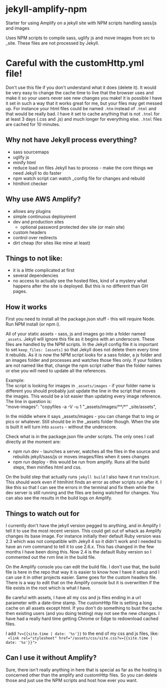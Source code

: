 # jekyll-amplify-npm
Starter for using Amplify on a jekyll site with NPM scripts handling sass/js and images

Uses NPM scripts to compile sass, uglify js and move images from src to _site. These files are not processed by Jekyll.

# Careful with the customHttp.yml file! 

Don't use this file if you don't understand what it does (delete it). It would be very easy to change the cache time to live that the browser uses and make it so your users never see new changes you make! it is possible I have it set in such a way that it works great for me, but your files may get messed up. For instance your html files could be named `.htm` instead of `.html` and that would be really bad. I have it set to cache anything that is not `.html` for at least 3 days (.css and .js) and much longer for everything else. `.html` files are cached for 10 minutes.

## Why not have Jekyll process everything?

- sass sourcemaps
- uglify js
- minify html
- reduce load on files Jekyll has to process - make the core things we need Jekyll to do faster
- npm watch script can watch _config file for changes and rebuild
- htmlhint checker

## Why use AWS Amplify? 

- allows any plugins
- simple continuous deployment
- dev and production sites
    - optional password protected dev site (or main site)
- custom headers
- control over redirects
- dirt cheap (for sites like mine at least)

## Things to not like:

- it is a little complicated at first
- several dependencies
- no access to actually see the hosted files, kind of a mystery what happens after the site is deployed. But this is no different than GH pages.

## How it works

First you need to install all the package.json stuff - this will require Node. Run NPM install (or npm i).

All of your static assets - sass, js and images go into a folder named `_assets`. Jekyll will ignore this file as it begins with an underscore. These files are handled by the NPM scripts. In the Jekyll config file it is important to set `keep_files: [assets]` so that Jekyll does not delete them every time it rebuilds. As it is now the NPM script looks for a sass folder, a js folder and an images folder and processes and watches those files only. If your folders are not named like that, change the npm script rather than the folder names or else you will need to update all the references.  

Example:  
The script is looking for images in `_assets/images` - if your folder name is different you should probably just update the line in the script that moves the images. This would be a lot easier than updating every image reference. The line in question is:  
"move-images": "copyfiles -a -V -u 1 \"_assets/images/**/*\" _site/assets",

In the middle where it says _assets/images - you can change that to img or pics or whatever. Still should be in the _assets folder though. When the site is built it will turn into `assets` - without the underscore.

Check what is in the package.json file under scripts. The only ones I call directly at the moment are:

- npm run dev - launches a server, watches all the files in the source and rebuilds jekyll/sass/js or moves images/files when it sees changes
- npm run deploy - this would be run from amplify. Runs all the build steps, then minifies html and css.

On the build step that actually runs `jekyll build` I also have it run `htmlhint`. This should work even if htmlhint finds an error as other scripts run after it. I like this so that I can see the errors in the terminal and fix them while the dev server is still running and the files are being watched for changes. You can also see the results in the build logs on Amplify.

## Things to watch out for

I currently don't have the jekyll version pegged to anything, and in Amplify I tell it to use the most recent version. This could get out of whack as Amplify changes its base image. For instance initially their default Ruby version was 2.3 which was not compatible with Jekyll 4 so it didn't work and I needed to have an rvm command to tell it to use 2.6.x. This has changed in the few months I have been doing this. Now 2.4 is the default Ruby version so I commented out the rvm line in the build file.

On the Amplify console you can edit the build file. I don't use that, the build file is here in the repo that way it is easier to know how I have it setup and I can use it in other projects easier. Same goes for the custom headers file. There is a way to edit that on the Amplify console but it is overwritten if the file exists in the root which is what I have.

Be careful with assets, I have all my css and js files ending in a url parameter with a date-time stamp. The customHttp file is setting a long cache on all assets except html. If you don't do something to bust the cache then existing users (and you doing testing) may not see the new changes. I have had a really hard time getting Chrome or Edge to redownload cached files. 

I add `?v={{site.time | date: '%s'}}` to the end of my css and js files, like:  
` <link rel="stylesheet" href="/assets/css/site.css?v={{site.time | date: '%s'}}">`

## Can I use it without Amplify?

Sure, there isn't really anything in here that is special as far as the hosting is concerned other than the amplify and customHttp files. So you can delete those and just use the NPM scripts and host how ever you want.

